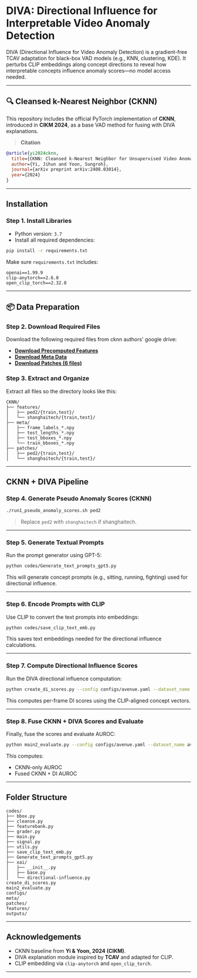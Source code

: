 # DIVA: Directional Influence for Interpretable Video Anomaly Detection

DIVA (Directional Influence for Video Anomaly Detection) is a gradient-free TCAV adaptation for black-box VAD models (e.g., KNN, clustering, KDE). It perturbs CLIP embeddings along concept directions to reveal how interpretable concepts influence anomaly scores—no model access needed.

---

## 🔍 Cleansed k-Nearest Neighbor (CKNN)

This repository includes the official PyTorch implementation of **CKNN**, introduced in **CIKM 2024**, as a base VAD method for fusing with DIVA explanations.

> **Citation**  
```bibtex
@article{yi2024cknn,
  title={CKNN: Cleansed k-Nearest Neighbor for Unsupervised Video Anomaly Detection},
  author={Yi, Jihun and Yoon, Sungroh},
  journal={arXiv preprint arXiv:2408.03014},
  year={2024}
}
```

---

## Installation

### Step 1. Install Libraries

- Python version: `3.7`
- Install all required dependencies:

```bash
pip install -r requirements.txt
```

Make sure `requirements.txt` includes:

```
openai==1.99.9
clip-anytorch==2.6.0
open_clip_torch==2.32.0
```

---

## 📦 Data Preparation

### Step 2. Download Required Files

Download the following required files from cknn authors' google drive:

- **[Download Precomputed Features](https://drive.google.com/file/d/1FT97l_fN6rvvXYRvEnq4SKoIOyP8RNOK/view)**
- **[Download Meta Data](https://drive.google.com/file/d/1BmoY_BQnXxMnS8etydHMaqXg13c3uJ7l/view)**
- **[Download Patches (6 files)](https://drive.google.com/drive/folders/1PK7-0K-it4Ldt-uSYNtCbj1-TKzafYBi)**

### Step 3. Extract and Organize

Extract all files so the directory looks like this:

```
CKNN/
├── features/
│   ├── ped2/{train,test}/
│   └── shanghaitech/{train,test}/
├── meta/
│   ├── frame_labels_*.npy
│   ├── test_lengths_*.npy
│   ├── test_bboxes_*.npy
│   └── train_bboxes_*.npy
├── patches/
│   ├── ped2/{train,test}/
│   └── shanghaitech/{train,test}/
```

---

## CKNN + DIVA Pipeline

### Step 4. Generate Pseudo Anomaly Scores (CKNN)

```bash
./run1_pseudo_anomaly_scores.sh ped2
```

> Replace `ped2` with `shanghaitech` if shanghaitech.

---

### Step 5. Generate Textual Prompts

Run the prompt generator using GPT-5:

```bash
python codes/Generate_text_prompts_gpt5.py
```

This will generate concept prompts (e.g., sitting, running, fighting) used for directional influence.

---

### Step 6. Encode Prompts with CLIP

Use CLIP to convert the text prompts into embeddings:

```bash
python codes/save_clip_text_emb.py
```

This saves text embeddings needed for the directional influence calculations.

---

### Step 7. Compute Directional Influence Scores

Run the DIVA directional influence computation:

```bash
python create_di_scores.py --config configs/avenue.yaml --dataset_name avenue
```

This computes per-frame DI scores using the CLIP-aligned concept vectors.

---

### Step 8. Fuse CKNN + DIVA Scores and Evaluate

Finally, fuse the scores and evaluate AUROC:

```bash
python main2_evaluate.py --config configs/avenue.yaml --dataset_name avenue
```

This computes:
- CKNN-only AUROC
- Fused CKNN + DI AUROC

---

## Folder Structure

```
codes/
├── bbox.py
├── cleanse.py
├── featurebank.py
├── grader.py
├── main.py
├── signal.py
├── utils.py
├── save_clip_text_emb.py
├── Generate_text_prompts_gpt5.py
├── xai/
│   ├── __init__.py
│   ├── base.py
│   └── directional-influence.py
create_di_scores.py
main2_evaluate.py
configs/
meta/
patches/
features/
outputs/
```

---

## Acknowledgements

- CKNN baseline from **Yi & Yoon, 2024 (CIKM)**.
- DIVA explanation module inspired by **TCAV** and adapted for CLIP.
- CLIP embedding via `clip-anytorch` and `open_clip_torch`.

---
